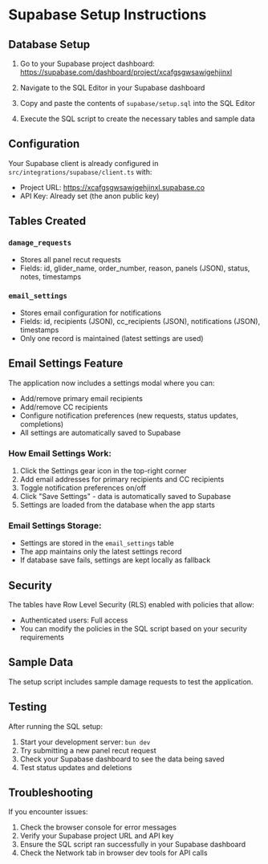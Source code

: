 # Supabase Setup Instructions

## Database Setup

1. Go to your Supabase project dashboard: https://supabase.com/dashboard/project/xcafgsgwsawigehjinxl

2. Navigate to the SQL Editor in your Supabase dashboard

3. Copy and paste the contents of `supabase/setup.sql` into the SQL Editor

4. Execute the SQL script to create the necessary tables and sample data

## Configuration

Your Supabase client is already configured in `src/integrations/supabase/client.ts` with:
- Project URL: https://xcafgsgwsawigehjinxl.supabase.co
- API Key: Already set (the anon public key)

## Tables Created

### `damage_requests`
- Stores all panel recut requests
- Fields: id, glider_name, order_number, reason, panels (JSON), status, notes, timestamps

### `email_settings`
- Stores email configuration for notifications
- Fields: id, recipients (JSON), cc_recipients (JSON), notifications (JSON), timestamps
- Only one record is maintained (latest settings are used)

## Email Settings Feature

The application now includes a settings modal where you can:
- Add/remove primary email recipients
- Add/remove CC recipients  
- Configure notification preferences (new requests, status updates, completions)
- All settings are automatically saved to Supabase

### How Email Settings Work:
1. Click the Settings gear icon in the top-right corner
2. Add email addresses for primary recipients and CC recipients
3. Toggle notification preferences on/off
4. Click "Save Settings" - data is automatically saved to Supabase
5. Settings are loaded from the database when the app starts

### Email Settings Storage:
- Settings are stored in the `email_settings` table
- The app maintains only the latest settings record
- If database save fails, settings are kept locally as fallback

## Security

The tables have Row Level Security (RLS) enabled with policies that allow:
- Authenticated users: Full access
- You can modify the policies in the SQL script based on your security requirements

## Sample Data

The setup script includes sample damage requests to test the application.

## Testing

After running the SQL setup:
1. Start your development server: `bun dev`
2. Try submitting a new panel recut request
3. Check your Supabase dashboard to see the data being saved
4. Test status updates and deletions

## Troubleshooting

If you encounter issues:
1. Check the browser console for error messages
2. Verify your Supabase project URL and API key
3. Ensure the SQL script ran successfully in your Supabase dashboard
4. Check the Network tab in browser dev tools for API calls
